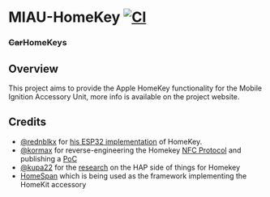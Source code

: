 # MIAU-HomeKey [![CI](https://github.com/peterursem/MIAU-HomeKey/actions/workflows/esp32.yml/badge.svg?branch=main)](https://github.com/peterursem/MIAU-HomeKey/actions/workflows/esp32.yml)

### ~~Car~~HomeKeys

## Overview

This project aims to provide the Apple HomeKey functionality for the Mobile Ignition Accessory Unit, more info is available on the project website.

## Credits

- [@rednblkx](https://github.com/rednblkx) for [his ESP32 implementation](https://github.com/rednblkx/HomeKey-ESP32) of HomeKey.
- [@kormax](https://github.com/kormax) for reverse-engineering the Homekey [NFC Protocol](https://github.com/kormax/apple-home-key) and publishing a [PoC](https://github.com/kormax/apple-home-key-reader)
- [@kupa22](https://github.com/kupa22) for the [research](https://github.com/kupa22/apple-homekey) on the HAP side of things for Homekey
- [HomeSpan](https://github.com/HomeSpan/HomeSpan) which is being used as the framework implementing the HomeKit accessory
